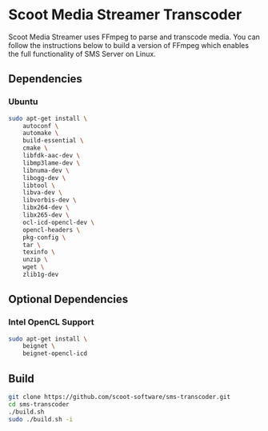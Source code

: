 # Scoot Media Streamer Transcoder
Scoot Media Streamer uses FFmpeg to parse and transcode media. You can follow the instructions below to build a version of FFmpeg which enables the full functionality of SMS Server on Linux.

## Dependencies
### Ubuntu
``` bash
sudo apt-get install \
    autoconf \
    automake \
    build-essential \
    cmake \
    libfdk-aac-dev \
    libmp3lame-dev \
    libnuma-dev \
    libogg-dev \
    libtool \
    libva-dev \
    libvorbis-dev \
    libx264-dev \
    libx265-dev \
    ocl-icd-opencl-dev \
    opencl-headers \
    pkg-config \
    tar \
    texinfo \
    unzip \
    wget \
    zlib1g-dev
```

## Optional Dependencies
### Intel OpenCL Support
``` bash
sudo apt-get install \
    beignet \
    beignet-opencl-icd
```

## Build
``` bash
git clone https://github.com/scoot-software/sms-transcoder.git
cd sms-transcoder
./build.sh
sudo ./build.sh -i
```

